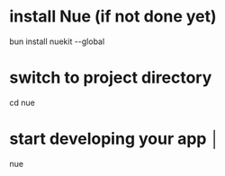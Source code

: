 # install Nue (if not done yet)
bun install nuekit --global                  

# switch to project directory
cd nue

# start developing your app                  │
nue
